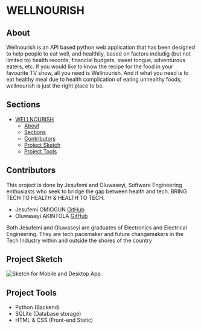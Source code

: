 # WELLNOURISH

## About
Wellnourish is an API based python web application that has been designed to
help people to eat well, and healthily, based on factors includig (but not 
limited to) health records, financial budgets, sweet tongue, adventurous 
eaters, etc. 
If you would like to know the recipe for the food in your favourite TV show, 
all you need is Wellnourish.
And if what you need is to eat healthy meal due to health complication of 
eating unhealthy foods, wellnourish is just the right place to be.

## Sections
- [WELLNOURISH](#wellnourish)
  - [About](#about)
  - [Sections](#sections)
  - [Contributors](#contributors)
  - [Project Sketch](#project-sketch)
  - [Project Tools](#project-tools)

## Contributors
This project is done by Jesufemi and Oluwaseyi, Software Engineering 
enthusiasts who seek to bridge the gap between health and tech. BRING
TECH TO HEALTH & HEALTH TO TECH.
- Jesufemi OMIOGUN [GitHub](https://github.com/omitogunjesufemi)
- Oluwaseyi AKINTOLA [GitHub](https://github.com/alexoluwaseyi)

Both Jesufemi and Oluwaseyi are graduates of Electronics and Electrical
Engineering. They are tech pacemaker and future changemakers in the Tech
Industry within and outside the shores of the country

## Project Sketch
![Sketch for Mobile and Desktop App](https://imgur.com/a/j12l9RK)

## Project Tools
- Python (Backend)
- SQLite (Database storage)
- HTML & CSS (Front-end Static)

